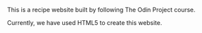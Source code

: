 This is a recipe website built by following The Odin Project course.

Currently, we have used HTML5 to create this website.
